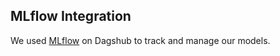 ## MLflow Integration
We used [MLflow](https://dagshub.com/asamy4194/DEPI_Final_Project.mlflow) on Dagshub to track and manage our models.
